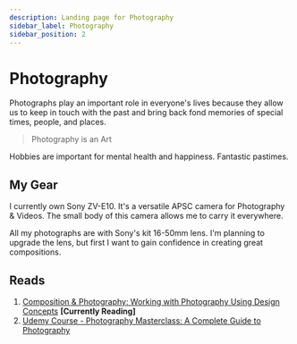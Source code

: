 ```yaml
---
description: Landing page for Photography
sidebar_label: Photography
sidebar_position: 2
---
```


# Photography

Photographs play an important role in everyone's lives because they allow us to keep in touch with the past and bring back fond memories of special times, people, and places.

> Photography is an Art

Hobbies are important for mental health and happiness. Fantastic pastimes.

## My Gear

I currently own Sony ZV-E10. It's a versatile APSC camera for Photography & Videos. The small body of this camera allows me to carry it everywhere.

All my photographs are with Sony's kit 16-50mm lens. I'm planning to upgrade the lens, but first I want to gain confidence in creating great compositions.

## Reads

1. [Composition & Photography: Working with Photography Using Design Concepts](https://www.goodreads.com/book/show/60071328-composition-photography) **[Currently Reading]**
2. [Udemy Course - Photography Masterclass: A Complete Guide to Photography](https://www.udemy.com/share/101WBe3@NNnCKIr8ragHSE5zcMwPqOrr0tgi5WqnA4BoVNBzipEk6rNZrYoG-NU4R47GjJiTjQ==/)
